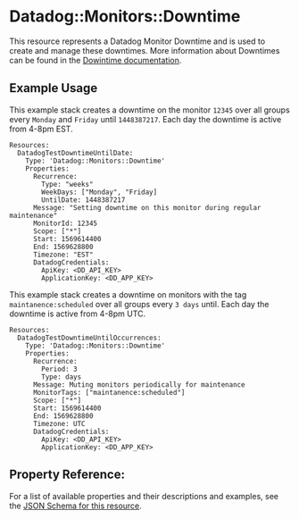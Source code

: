 # Datadog::Monitors::Downtime

This resource represents a Datadog Monitor Downtime and is used to create and manage these downtimes. More information about Downtimes can be found in the [Dowintime documentation](https://docs.datadoghq.com/monitors/downtimes/).

## Example Usage

This example stack creates a downtime on the monitor `12345` over all groups every `Monday` and `Friday` until `1448387217`. Each day the downtime is active from 4-8pm EST.

```
Resources:
  DatadogTestDowntimeUntilDate:
    Type: 'Datadog::Monitors::Downtime'
    Properties:
      Recurrence:
        Type: "weeks"
        WeekDays: ["Monday", "Friday]
        UntilDate: 1448387217
      Message: "Setting downtime on this monitor during regular maintenance"
      MonitorId: 12345
      Scope: ["*"]
      Start: 1569614400
      End: 1569628800
      Timezone: "EST"
      DatadogCredentials:
        ApiKey: <DD_API_KEY>
        ApplicationKey: <DD_APP_KEY>
```

This example stack creates a downtime on monitors with the tag `maintanence:scheduled` over all groups every `3 days` until. Each day the downtime is active from 4-8pm UTC.

```
Resources:
  DatadogTestDowntimeUntilOccurrences:
    Type: 'Datadog::Monitors::Downtime'
    Properties:
      Recurrence:
        Period: 3
        Type: days
      Message: Muting monitors periodically for maintenance
      MonitorTags: ["maintanence:scheduled"]
      Scope: ["*"]
      Start: 1569614400
      End: 1569628800
      Timezone: UTC
      DatadogCredentials:
        ApiKey: <DD_API_KEY>
        ApplicationKey: <DD_APP_KEY>
```

## Property Reference:

For a list of available properties and their descriptions and examples, see the [JSON Schema for this resource](https://github.com/DataDog/datadog-cloudformation-resources/blob/master/datadog-monitors-downtime-handler/datadog-monitors-downtime.json).
